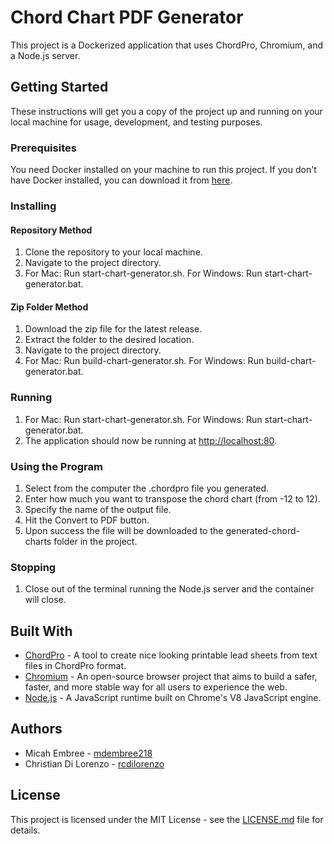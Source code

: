 # Chord Chart PDF Generator

This project is a Dockerized application that uses ChordPro, Chromium, and a Node.js server.

## Getting Started

These instructions will get you a copy of the project up and running on your local machine for usage, development, and testing purposes.

### Prerequisites

You need Docker installed on your machine to run this project. If you don't have Docker installed, you can download it from [here](https://www.docker.com/products/docker-desktop/).

### Installing

#### Repository Method
1. Clone the repository to your local machine.
2. Navigate to the project directory.
3. For Mac: Run start-chart-generator.sh.
   For Windows: Run start-chart-generator.bat.

#### Zip Folder Method
1. Download the zip file for the latest release.
2. Extract the folder to the desired location.
3. Navigate to the project directory.
4. For Mac: Run build-chart-generator.sh.
   For Windows: Run build-chart-generator.bat.

### Running
1. For Mac: Run start-chart-generator.sh.
   For Windows: Run start-chart-generator.bat.
2. The application should now be running at [http://localhost:80](http://localhost:80).

### Using the Program
1. Select from the computer the .chordpro file you generated.
2. Enter how much you want to transpose the chord chart (from -12 to 12).
3. Specify the name of the output file.
4. Hit the Convert to PDF button.
5. Upon success the file will be downloaded to the generated-chord-charts folder in the project.

### Stopping
1. Close out of the terminal running the Node.js server and the container will close.

## Built With

- [ChordPro](https://www.chordpro.org/) - A tool to create nice looking printable lead sheets from text files in ChordPro format.
- [Chromium](https://www.chromium.org/) - An open-source browser project that aims to build a safer, faster, and more stable way for all users to experience the web.
- [Node.js](https://nodejs.org/) - A JavaScript runtime built on Chrome's V8 JavaScript engine.

## Authors

- Micah Embree - [mdembree218](https://github.com/mdembree218)
- Christian Di Lorenzo - [rcdilorenzo](https://github.com/rcdilorenzo)

## License

This project is licensed under the MIT License - see the [LICENSE.md](LICENSE.md) file for details.